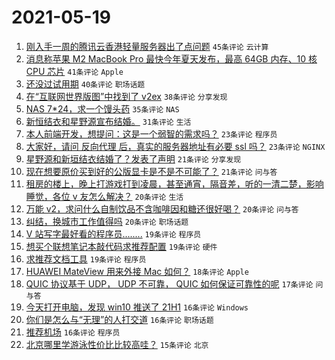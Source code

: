 # 2021-05-19

1. [刚入手一周的腾讯云香港轻量服务器出了点问题](https://www.v2ex.com/t/777843) `45条评论` `云计算`
1. [消息称苹果 M2 MacBook Pro 最快今年夏天发布，最高 64GB 内存、10 核 CPU 芯片](https://www.v2ex.com/t/777817) `41条评论` `Apple`
1. [还没过试用期](https://www.v2ex.com/t/777910) `40条评论` `职场话题`
1. [在“互联网世界版图”中找到了 v2ex](https://www.v2ex.com/t/777889) `38条评论` `分享发现`
1. [NAS 7*24，求一个馒头药](https://www.v2ex.com/t/777849) `35条评论` `NAS`
1. [新恒结衣和星野源宣布结婚。](https://www.v2ex.com/t/777911) `31条评论` `生活`
1. [本人前端开发，想提问：这是一个弱智的需求吗？](https://www.v2ex.com/t/777955) `23条评论` `程序员`
1. [大家好，请问 反向代理 后，真实的服务器地址有必要 ssl 吗？](https://www.v2ex.com/t/777808) `23条评论` `NGINX`
1. [星野源和新垣结衣结婚了？发表了声明](https://www.v2ex.com/t/777917) `21条评论` `分享发现`
1. [现在想要原价买到好的公版显卡是不是不可能了？](https://www.v2ex.com/t/777816) `21条评论` `问与答`
1. [租房的楼上，晚上打游戏打到凌晨，甚至通宵，隔音差，听的一清二楚，影响睡觉，各位 v 友怎么解决？](https://www.v2ex.com/t/777923) `20条评论` `生活`
1. [万能 v2，求问什么自制饮品不含咖啡因和糖还很好喝？](https://www.v2ex.com/t/777852) `20条评论` `问与答`
1. [纠结，换城市工作值得吗](https://www.v2ex.com/t/777821) `20条评论` `职场话题`
1. [V 站写字最好看的程序员........](https://www.v2ex.com/t/777897) `19条评论` `程序员`
1. [想买个联想笔记本敲代码求推荐配置](https://www.v2ex.com/t/777859) `19条评论` `硬件`
1. [求推荐文档工具](https://www.v2ex.com/t/777838) `19条评论` `程序员`
1. [HUAWEI MateView 用来外接 Mac 如何？](https://www.v2ex.com/t/777946) `18条评论` `Apple`
1. [QUIC 协议基于 UDP， UDP 不可靠， QUIC 如何保证可靠性的呢](https://www.v2ex.com/t/777845) `17条评论` `问与答`
1. [今天打开电脑，发现 win10 推送了 21H1](https://www.v2ex.com/t/777842) `16条评论` `Windows`
1. [你们是怎么与“无理”的人打交道](https://www.v2ex.com/t/777841) `16条评论` `职场话题`
1. [推荐机场](https://www.v2ex.com/t/777864) `16条评论` `程序员`
1. [北京哪里学游泳性价比比较高哇？](https://www.v2ex.com/t/777863) `15条评论` `北京`
